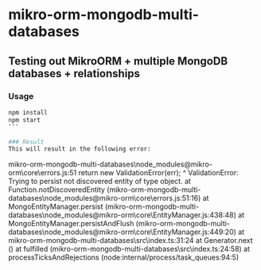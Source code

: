 # mikro-orm-mongodb-multi-databases
## Testing out MikroORM + multiple MongoDB databases + relationships

### Usage
```bash
npm install
npm start
``` 

### Result
This will result in the following error:
```
mikro-orm-mongodb-multi-databases\node_modules\@mikro-orm\core\errors.js:51
        return new ValidationError(err);
               ^
ValidationError: Trying to persist not discovered entity of type object.
    at Function.notDiscoveredEntity (mikro-orm-mongodb-multi-databases\node_modules\@mikro-orm\core\errors.js:51:16)
    at MongoEntityManager.persist (mikro-orm-mongodb-multi-databases\node_modules\@mikro-orm\core\EntityManager.js:438:48)
    at MongoEntityManager.persistAndFlush (mikro-orm-mongodb-multi-databases\node_modules\@mikro-orm\core\EntityManager.js:449:20)
    at mikro-orm-mongodb-multi-databases\src\index.ts:31:24
    at Generator.next (<anonymous>)
    at fulfilled (mikro-orm-mongodb-multi-databases\src\index.ts:24:58)
    at processTicksAndRejections (node:internal/process/task_queues:94:5)
```